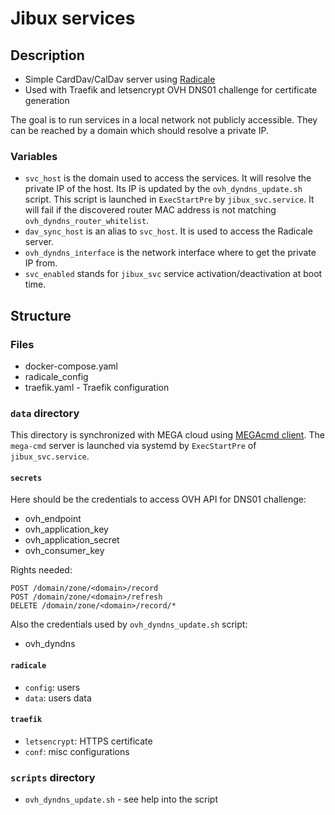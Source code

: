 # Jibux services

## Description

* Simple CardDav/CalDav server using [Radicale](https://radicale.org/)
* Used with Traefik and letsencrypt OVH DNS01 challenge for certificate generation

The goal is to run services in a local network not publicly accessible. They can be reached by a domain which should resolve a private IP.

### Variables

* `svc_host` is the domain used to access the services. It will resolve the private IP of the host. Its IP is updated by the `ovh_dyndns_update.sh` script. This script is launched in `ExecStartPre` by `jibux_svc.service`. It will fail if the discovered router MAC address is not matching `ovh_dyndns_router_whitelist`.
* `dav_sync_host` is an alias to `svc_host`. It is used to access the Radicale server.
* `ovh_dyndns_interface` is the network interface where to get the private IP from.
* `svc_enabled` stands for `jibux_svc` service activation/deactivation at boot time.

## Structure

### Files

* docker-compose.yaml
* radicale_config
* traefik.yaml - Traefik configuration

### `data` directory

This directory is synchronized with MEGA cloud using [MEGAcmd client](https://github.com/meganz/MEGAcmd). The `mega-cmd` server is launched via systemd by `ExecStartPre` of `jibux_svc.service`.

#### `secrets`

Here should be the credentials to access OVH API for DNS01 challenge:

* ovh_endpoint
* ovh_application_key
* ovh_application_secret
* ovh_consumer_key

Rights needed:

```
POST /domain/zone/<domain>/record
POST /domain/zone/<domain>/refresh
DELETE /domain/zone/<domain>/record/*
```

Also the credentials used by `ovh_dyndns_update.sh` script:

* ovh_dyndns 

#### `radicale`

* `config`: users
* `data`: users data

#### `traefik`

* `letsencrypt`: HTTPS certificate
* `conf`: misc configurations

### `scripts` directory

* `ovh_dyndns_update.sh` - see help into the script

